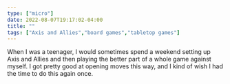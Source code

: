 ```yaml
---
type: ["micro"]
date: 2022-08-07T19:17:02-04:00
title: ""
tags: ["Axis and Allies","board games","tabletop games"]
---
```

When I was a teenager, I would sometimes spend a weekend setting up Axis and Allies and then playing the better part of a whole game against myself. I got pretty good at opening moves this way, and I kind of wish I had the time to do this again once.
